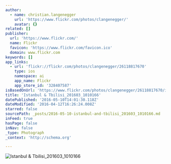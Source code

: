```yaml
---
author:
  - name: christian.langenegger
    url: 'https://www.flickr.com/photos/clangenegger/'
    avatar: {}
related: []
publisher:
  url: 'https://www.flickr.com/'
  name: Flickr
  favicon: 'https://www.flickr.com/favicon.ico'
  domain: www.flickr.com
keywords: []
app_links:
  - url: 'flickr://flickr.com/photos/clangenegger/26118817670'
    type: ios
    namespace: ai
    app_name: Flickr
    app_store_id: '328407587'
isBasedOnUrl: 'https://www.flickr.com/photos/clangenegger/26118817670/in/dateposted-public/'
title: 'Istanbul & Tbilisi_201603_1010166'
datePublished: '2016-05-10T14:01:30.118Z'
dateModified: '2016-04-12T16:26:24.008Z'
starred: false
sourcePath: _posts/2016-05-10-istanbul-and-tbilisi_201603_1010166.md
inFeed: true
hasPage: false
inNav: false
_type: Photograph
_context: 'http://schema.org'

---
```

![Istanbul & Tbilisi_201603_1010166](https://farm2.staticflickr.com/1630/26118817670_a7626dc388_b.jpg)